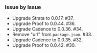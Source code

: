 ### Issue by Issue

 * Upgrade Strata to 0.0.17. #37.
 * Upgrade Proof to 0.0.44. #36.
 * Upgrade Cadence to 0.0.36. #34.
 * Remove "url" from `package.json`. #33.
 * Upgrade Cadence to 0.0.35. #32.
 * Upgrade Proof to 0.0.42. #30.
